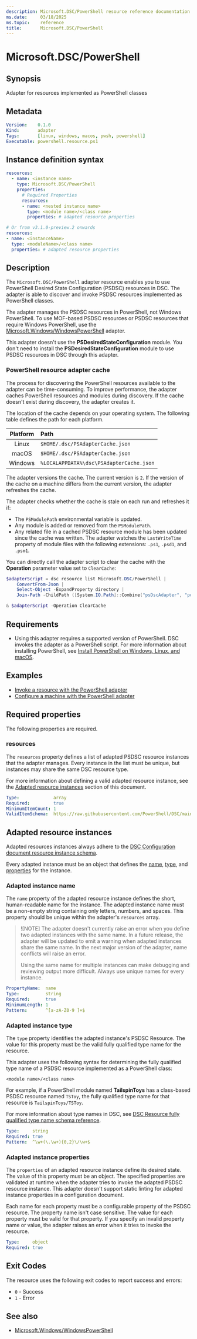 ```yaml
---
description: Microsoft.DSC/PowerShell resource reference documentation
ms.date:     03/18/2025
ms.topic:    reference
title:       Microsoft.DSC/PowerShell
---
```


# Microsoft.DSC/PowerShell

## Synopsis

Adapter for resources implemented as PowerShell classes

## Metadata

```yaml
Version:    0.1.0
Kind:       adapter
Tags:       [linux, windows, macos, pwsh, powershell]
Executable: powershell.resource.ps1
```

## Instance definition syntax

```yaml
resources:
  - name: <instance name>
    type: Microsoft.DSC/PowerShell
    properties:
      # Required Properties
      resources:
      - name: <nested instance name>
        type: <module name>/<class name>
        properties: # adapted resource properties

# Or from v3.1.0-preview.2 onwards
resources:
- name: <instanceName>
  type: <moduleName>/<class name>
  properties: # adapted resource properties
```

## Description

The `Microsoft.DSC/PowerShell` adapter resource enables you to use PowerShell Desired State
Configuration (PSDSC) resources in DSC. The adapter is able to discover and invoke PSDSC resources
implemented as PowerShell classes.

The adapter manages the PSDSC resources in PowerShell, not Windows PowerShell. To use MOF-based
PSDSC resources or PSDSC resources that require Windows PowerShell, use the
[Microsoft.Windows/WindowsPowerShell](../../windows/windowspowershell/index.md) adapter.

This adapter doesn't use the **PSDesiredStateConfiguration** module. You don't need to install the
**PSDesiredStateConfiguration** module to use PSDSC resources in DSC through this adapter.

### PowerShell resource adapter cache

The process for discovering the PowerShell resources available to the adapter can be
time-consuming. To improve performance, the adapter caches PowerShell resources and modules during
discovery. If the cache doesn't exist during discovery, the adapter creates it.

The location of the cache depends on your operating system. The following table defines the path
for each platform.

| Platform |                      Path                |
| :------: | :----------------------------------------|
|  Linux   | `$HOME/.dsc/PSAdapterCache.json`         |
|  macOS   | `$HOME/.dsc/PSAdapterCache.json`         |
| Windows  | `%LOCALAPPDATA%\dsc\PSAdapterCache.json` |

The adapter versions the cache. The current version is `2`. If the version of the cache on a
machine differs from the current version, the adapter refreshes the cache.

The adapter checks whether the cache is stale on each run and refreshes it if:

- The `PSModulePath` environmental variable is updated.
- Any module is added or removed from the `PSModulePath`.
- Any related file in a cached PSDSC resource module has been updated since the cache was written.
  The adapter watches the `LastWriteTime` property of module files with the following extensions:
  `.ps1`, `.psd1`, and `.psm1`.

You can directly call the adapter script to clear the cache with the **Operation** parameter value
set to `ClearCache`:

```powershell
$adapterScript = dsc resource list Microsoft.DSC/PowerShell |
    ConvertFrom-Json |
    Select-Object -ExpandProperty directory |
    Join-Path -ChildPath ([System.IO.Path]::Combine("psDscAdapter", "powershell.resource.ps1"))

& $adapterScript -Operation ClearCache
```

## Requirements

- Using this adapter requires a supported version of PowerShell. DSC invokes the adapter as a
  PowerShell script. For more information about installing PowerShell, see
  [Install PowerShell on Windows, Linux, and macOS](/powershell/scripting/install/installing-powershell).

## Examples

- [Invoke a resource with the PowerShell adapter][02]
- [Configure a machine with the PowerShell adapter][03]

## Required properties

The following properties are required.

### resources

The `resources` property defines a list of adapted PSDSC resource instances that the adapter manages.
Every instance in the list must be unique, but instances may share the same DSC resource type.

For more information about defining a valid adapted resource instance, see the
[Adapted resource instances](#adapted-resource-instances) section of this document.

```yaml
Type:             array
Required:         true
MinimumItemCount: 1
ValidItemSchema:  https://raw.githubusercontent.com/PowerShell/DSC/main/schemas/v3.0.0/config/document.resource.json
```

## Adapted resource instances

Adapted resources instances always adhere to the
[DSC Configuration document resource instance schema](../../../../schemas/config/resource.md).

Every adapted instance must be an object that defines the [name](#adapted-instance-name),
[type](#adapted-instance-name), and [properties](#adapted-instance-properties) for the instance.

### Adapted instance name

The `name` property of the adapted resource instance defines the short, human-readable name for the
instance. The adapted instance name must be a non-empty string containing only letters, numbers,
and spaces. This property should be unique within the adapter's `resources` array.

> ![NOTE]
> The adapter doesn't currently raise an error when you define two adapted instances with the same
> name. In a future release, the adapter will be updated to emit a warning when adapted instances
> share the same name. In the next major version of the adapter, name conflicts will raise an
> error.
>
> Using the same name for multiple instances can make debugging and reviewing output more
> difficult. Always use unique names for every instance.

```yaml
PropertyName:  name
Type:          string
Required:      true
MinimumLength: 1
Pattern:       ^[a-zA-Z0-9 ]+$
```

### Adapted instance type

The `type` property identifies the adapted instance's PSDSC Resource. The value for this property
must be the valid fully qualified type name for the resource.

This adapter uses the following syntax for determining the fully qualified type name of a PSDSC
resource implemented as a PowerShell class:

```Syntax
<module name>/<class name>
```

For example, if a PowerShell module named **TailspinToys** has a class-based PSDSC resource named
`TSToy`, the fully qualified type name for that resource is `TailspinToys/TSToy`.

For more information about type names in DSC, see
[DSC Resource fully qualified type name schema reference][01].

```yaml
Type:     string
Required: true
Pattern:  ^\w+(\.\w+){0,2}\/\w+$
```

### Adapted instance properties

The `properties` of an adapted resource instance define its desired state. The value of this
property must be an object. The specified properties are validated at runtime when the adapter
tries to invoke the adapted PSDSC resource instance. This adapter doesn't support static linting
for adapted instance properties in a configuration document.

Each name for each property must be a configurable property of the PSDSC resource. The property
name isn't case sensitive. The value for each property must be valid for that property. If you
specify an invalid property name or value, the adapter raises an error when it tries to invoke the
resource.

```yaml
Type:     object
Required: true
```

## Exit Codes

The resource uses the following exit codes to report success and errors:

- `0` - Success
- `1` - Error

## See also

- [Microsoft.Windows/WindowsPowerShell](../../windows/windowspowershell/resource.md)

<!-- Link references -->
[01]: ../../../concepts/resources.md#test-operations
[02]: examples/validate-with-dsc-resource.md
[03]: examples/validate-in-a-configuration.md
[04]: cli/osinfo.md
